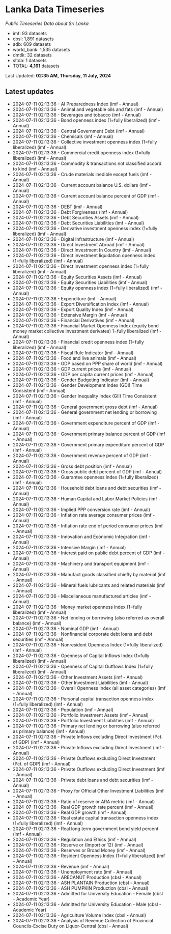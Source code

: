 # Lanka Data Timeseries
*Public Timeseries Data about Sri Lanka*

* imf: 93 datasets
* cbsl: 1,891 datasets
* adb: 609 datasets
* world_bank: 1,535 datasets
* dmtlk: 32 datasets
* sltda: 1 datasets
* TOTAL: **4,161** datasets

Last Updated: **02:35 AM, Thursday, 11 July, 2024**

## Latest updates

* 2024-07-11 02:13:36 - AI Preparedness Index (imf - Annual)
* 2024-07-11 02:13:36 - Animal and vegetable oils and fats (imf - Annual)
* 2024-07-11 02:13:36 - Beverages and tobacco (imf - Annual)
* 2024-07-11 02:13:36 - Bond openness index (1=fully liberalized) (imf - Annual)
* 2024-07-11 02:13:36 - Central Government Debt (imf - Annual)
* 2024-07-11 02:13:36 - Chemicals (imf - Annual)
* 2024-07-11 02:13:36 - Collective investment openness index (1=fully liberalized) (imf - Annual)
* 2024-07-11 02:13:36 - Commercial credit openness index (1=fully liberalized) (imf - Annual)
* 2024-07-11 02:13:36 - Commodity & transactions not classified accord to kind (imf - Annual)
* 2024-07-11 02:13:36 - Crude materials inedible except fuels (imf - Annual)
* 2024-07-11 02:13:36 - Current account balance U.S. dollars (imf - Annual)
* 2024-07-11 02:13:36 - Current account balance percent of GDP (imf - Annual)
* 2024-07-11 02:13:36 - DEBT (imf - Annual)
* 2024-07-11 02:13:36 - Debt Forgiveness (imf - Annual)
* 2024-07-11 02:13:36 - Debt Securities Assets (imf - Annual)
* 2024-07-11 02:13:36 - Debt Securities Liabilities (imf - Annual)
* 2024-07-11 02:13:36 - Derivative investment openness index (1=fully liberalized) (imf - Annual)
* 2024-07-11 02:13:36 - Digital Infrastructure (imf - Annual)
* 2024-07-11 02:13:36 - Direct Investment Abroad (imf - Annual)
* 2024-07-11 02:13:36 - Direct Investment In Country (imf - Annual)
* 2024-07-11 02:13:36 - Direct investment liquidation openness index (1=fully liberalized) (imf - Annual)
* 2024-07-11 02:13:36 - Direct investment openness index (1=fully liberalized) (imf - Annual)
* 2024-07-11 02:13:36 - Equity Securities Assets (imf - Annual)
* 2024-07-11 02:13:36 - Equity Securities Liabilities (imf - Annual)
* 2024-07-11 02:13:36 - Equity openness index (1=fully liberalized) (imf - Annual)
* 2024-07-11 02:13:36 - Expenditure (imf - Annual)
* 2024-07-11 02:13:36 - Export Diversification Index (imf - Annual)
* 2024-07-11 02:13:36 - Export Quality Index (imf - Annual)
* 2024-07-11 02:13:36 - Extensive Margin (imf - Annual)
* 2024-07-11 02:13:36 - Financial Derivatives (imf - Annual)
* 2024-07-11 02:13:36 - Financial Market Openness Index (equity bond money market collective investment derivates) 1=fully liberalized (imf - Annual)
* 2024-07-11 02:13:36 - Financial credit openness index (1=fully liberalized) (imf - Annual)
* 2024-07-11 02:13:36 - Fiscal Rule Indicator (imf - Annual)
* 2024-07-11 02:13:36 - Food and live animals (imf - Annual)
* 2024-07-11 02:13:36 - GDP based on PPP share of world (imf - Annual)
* 2024-07-11 02:13:36 - GDP current prices (imf - Annual)
* 2024-07-11 02:13:36 - GDP per capita current prices (imf - Annual)
* 2024-07-11 02:13:36 - Gender Budgeting Indicator (imf - Annual)
* 2024-07-11 02:13:36 - Gender Development Index (GDI) Time Consistent (imf - Annual)
* 2024-07-11 02:13:36 - Gender Inequality Index (GII) Time Consistent (imf - Annual)
* 2024-07-11 02:13:36 - General government gross debt (imf - Annual)
* 2024-07-11 02:13:36 - General government net lending or borrowing (imf - Annual)
* 2024-07-11 02:13:36 - Government expenditure percent of GDP (imf - Annual)
* 2024-07-11 02:13:36 - Government primary balance percent of GDP (imf - Annual)
* 2024-07-11 02:13:36 - Government primary expenditure percent of GDP (imf - Annual)
* 2024-07-11 02:13:36 - Government revenue percent of GDP (imf - Annual)
* 2024-07-11 02:13:36 - Gross debt position (imf - Annual)
* 2024-07-11 02:13:36 - Gross public debt percent of GDP (imf - Annual)
* 2024-07-11 02:13:36 - Guarantee openness index (1=fully liberalized) (imf - Annual)
* 2024-07-11 02:13:36 - Household debt loans and debt securities (imf - Annual)
* 2024-07-11 02:13:36 - Human Capital and Labor Market Policies (imf - Annual)
* 2024-07-11 02:13:36 - Implied PPP conversion rate (imf - Annual)
* 2024-07-11 02:13:36 - Inflation rate average consumer prices (imf - Annual)
* 2024-07-11 02:13:36 - Inflation rate end of period consumer prices (imf - Annual)
* 2024-07-11 02:13:36 - Innovation and Economic Integration (imf - Annual)
* 2024-07-11 02:13:36 - Intensive Margin (imf - Annual)
* 2024-07-11 02:13:36 - Interest paid on public debt percent of GDP (imf - Annual)
* 2024-07-11 02:13:36 - Machinery and transport equipment (imf - Annual)
* 2024-07-11 02:13:36 - Manufact goods classified chiefly by material (imf - Annual)
* 2024-07-11 02:13:36 - Mineral fuels lubricants and related materials (imf - Annual)
* 2024-07-11 02:13:36 - Miscellaneous manufactured articles (imf - Annual)
* 2024-07-11 02:13:36 - Money market openness index (1=fully liberalized) (imf - Annual)
* 2024-07-11 02:13:36 - Net lending or borrowing (also referred as overall balance) (imf - Annual)
* 2024-07-11 02:13:36 - Nominal GDP (imf - Annual)
* 2024-07-11 02:13:36 - Nonfinancial corporate debt loans and debt securities (imf - Annual)
* 2024-07-11 02:13:36 - Nonresident Openness Index (1=fully liberalized) (imf - Annual)
* 2024-07-11 02:13:36 - Openness of Capital Inflows Index (1=fully liberalized) (imf - Annual)
* 2024-07-11 02:13:36 - Openness of Capital Outflows Index (1=fully liberalized) (imf - Annual)
* 2024-07-11 02:13:36 - Other Investment Assets (imf - Annual)
* 2024-07-11 02:13:36 - Other Investment Liabilities (imf - Annual)
* 2024-07-11 02:13:36 - Overall Openness Index (all asset categories) (imf - Annual)
* 2024-07-11 02:13:36 - Personal capital transaction openness index (1=fully liberalized) (imf - Annual)
* 2024-07-11 02:13:36 - Population (imf - Annual)
* 2024-07-11 02:13:36 - Portfolio Investment Assets (imf - Annual)
* 2024-07-11 02:13:36 - Portfolio Investment Liabilities (imf - Annual)
* 2024-07-11 02:13:36 - Primary net lending or borrowing (also referred as primary balance) (imf - Annual)
* 2024-07-11 02:13:36 - Private Inflows excluding Direct Investment (Pct. of GDP) (imf - Annual)
* 2024-07-11 02:13:36 - Private Inflows excluding Direct Investment (imf - Annual)
* 2024-07-11 02:13:36 - Private Outflows excluding Direct Investment (Pct. of GDP) (imf - Annual)
* 2024-07-11 02:13:36 - Private Outflows excluding Direct Investment (imf - Annual)
* 2024-07-11 02:13:36 - Private debt loans and debt securities (imf - Annual)
* 2024-07-11 02:13:36 - Proxy for Official Other Investment Liabilities (imf - Annual)
* 2024-07-11 02:13:36 - Ratio of reserve or ARA metric (imf - Annual)
* 2024-07-11 02:13:36 - Real GDP growth rate percent (imf - Annual)
* 2024-07-11 02:13:36 - Real GDP growth (imf - Annual)
* 2024-07-11 02:13:36 - Real estate capital transaction openness index (1=fully liberalized) (imf - Annual)
* 2024-07-11 02:13:36 - Real long term government bond yield percent (imf - Annual)
* 2024-07-11 02:13:36 - Regulation and Ethics (imf - Annual)
* 2024-07-11 02:13:36 - Reserve or (Import or 12) (imf - Annual)
* 2024-07-11 02:13:36 - Reserves or Broad Money (imf - Annual)
* 2024-07-11 02:13:36 - Resident Openness Index (1=fully liberalized) (imf - Annual)
* 2024-07-11 02:13:36 - Revenue (imf - Annual)
* 2024-07-11 02:13:36 - Unemployment rate (imf - Annual)
* 2024-07-11 02:13:36 - ARECANUT Production (cbsl - Annual)
* 2024-07-11 02:13:36 - ASH PLANTAIN Production (cbsl - Annual)
* 2024-07-11 02:13:36 - ASH PUMPKIN Production (cbsl - Annual)
* 2024-07-11 02:13:36 - Admitted for University Education - Female (cbsl - Academic Year)
* 2024-07-11 02:13:36 - Admitted for University Education - Male (cbsl - Academic Year)
* 2024-07-11 02:13:36 - Agriculture Volume Index (cbsl - Annual)
* 2024-07-11 02:13:36 - Analysis of Revenue Collection of Provincial Councils-Excise Duty on Liquor-Central (cbsl - Annual)